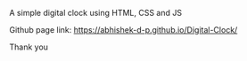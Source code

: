 A simple digital clock using HTML, CSS and JS

Github page link: https://abhishek-d-p.github.io/Digital-Clock/

Thank you